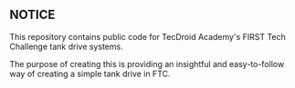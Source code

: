 ## NOTICE

This repository contains public code for TecDroid Academy's FIRST Tech Challenge tank drive systems.

The purpose of creating this is providing an insightful and easy-to-follow way of creating a simple tank drive in FTC.
